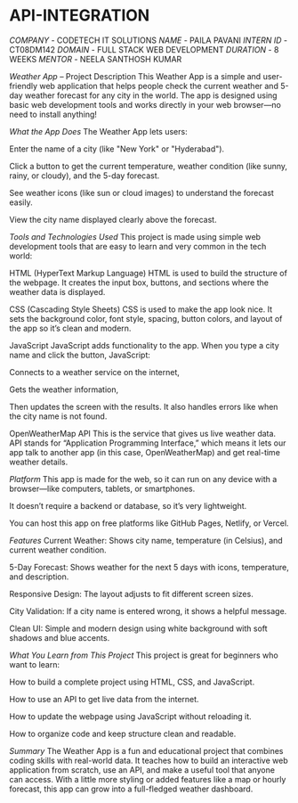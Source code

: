 # API-INTEGRATION
*COMPANY* - CODETECH IT SOLUTIONS
*NAME* - PAILA PAVANI
*INTERN ID* - CT08DM142
*DOMAIN* - FULL STACK WEB DEVELOPMENT
*DURATION* - 8 WEEKS
*MENTOR* - NEELA SANTHOSH KUMAR


*Weather App* – Project Description
This Weather App is a simple and user-friendly web application that helps people check the current weather and 5-day weather forecast for any city in the world. The app is designed using basic web development tools and works directly in your web browser—no need to install anything!

*What the App Does*
The Weather App lets users:

Enter the name of a city (like "New York" or "Hyderabad").

Click a button to get the current temperature, weather condition (like sunny, rainy, or cloudy), and the 5-day forecast.

See weather icons (like sun or cloud images) to understand the forecast easily.

View the city name displayed clearly above the forecast.

*Tools and Technologies Used*
This project is made using simple web development tools that are easy to learn and very common in the tech world:

HTML (HyperText Markup Language)
HTML is used to build the structure of the webpage. It creates the input box, buttons, and sections where the weather data is displayed.

CSS (Cascading Style Sheets)
CSS is used to make the app look nice. It sets the background color, font style, spacing, button colors, and layout of the app so it’s clean and modern.

JavaScript
JavaScript adds functionality to the app. When you type a city name and click the button, JavaScript:

Connects to a weather service on the internet,

Gets the weather information,

Then updates the screen with the results.
It also handles errors like when the city name is not found.

OpenWeatherMap API
This is the service that gives us live weather data. API stands for “Application Programming Interface,” which means it lets our app talk to another app (in this case, OpenWeatherMap) and get real-time weather details.

*Platform*
This app is made for the web, so it can run on any device with a browser—like computers, tablets, or smartphones.

It doesn’t require a backend or database, so it’s very lightweight.

You can host this app on free platforms like GitHub Pages, Netlify, or Vercel.

*Features*
Current Weather: Shows city name, temperature (in Celsius), and current weather condition.

5-Day Forecast: Shows weather for the next 5 days with icons, temperature, and description.

Responsive Design: The layout adjusts to fit different screen sizes.

City Validation: If a city name is entered wrong, it shows a helpful message.

Clean UI: Simple and modern design using white background with soft shadows and blue accents.

*What You Learn from This Project*
This project is great for beginners who want to learn:

How to build a complete project using HTML, CSS, and JavaScript.

How to use an API to get live data from the internet.

How to update the webpage using JavaScript without reloading it.

How to organize code and keep structure clean and readable.

*Summary*
The Weather App is a fun and educational project that combines coding skills with real-world data. It teaches how to build an interactive web application from scratch, use an API, and make a useful tool that anyone can access. With a little more styling or added features like a map or hourly forecast, this app can grow into a full-fledged weather dashboard.
